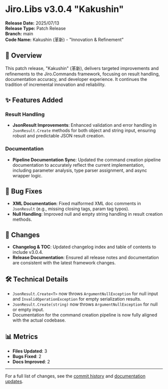 # Jiro.Libs v3.0.4 "Kakushin"

**Release Date:** 2025/07/13  
**Release Type:** Patch Release  
**Branch:** main  
**Code Name:** Kakushin (革新) - "Innovation & Refinement"

## 🎉 Overview

This patch release, "Kakushin" (革新), delivers targeted improvements and refinements to the Jiro.Commands framework, focusing on result handling, documentation accuracy, and developer experience. It continues the tradition of incremental innovation and reliability.

## ✨ Features Added

### Result Handling

- **JsonResult Improvements**: Enhanced validation and error handling in `JsonResult.Create` methods for both object and string input, ensuring robust and predictable JSON result creation.

### Documentation

- **Pipeline Documentation Sync**: Updated the command creation pipeline documentation to accurately reflect the current implementation, including parameter analysis, type parser assignment, and async wrapper logic.

## 🐛 Bug Fixes

- **XML Documentation**: Fixed malformed XML doc comments in `JsonResult` (e.g., missing closing tags, param tag typos).
- **Null Handling**: Improved null and empty string handling in result creation methods.

## 🔄 Changes

- **Changelog & TOC**: Updated changelog index and table of contents to include v3.0.4.
- **Release Documentation**: Ensured all release notes and documentation are consistent with the latest framework changes.

## 🛠️ Technical Details

- `JsonResult.Create<T>` now throws `ArgumentNullException` for null input and `InvalidOperationException` for empty serialization results.
- `JsonResult.Create(string)` now throws `ArgumentNullException` for null or empty input.
- Documentation for the command creation pipeline is now fully aligned with the actual codebase.

## 📊 Metrics

- **Files Updated**: 3
- **Bugs Fixed**: 2
- **Docs Improved**: 2

---

For a full list of changes, see the [commit history](../../../../src/Jiro.Commands/Results/JsonResult.cs) and [documentation updates](../command-creation-pipeline.md).
